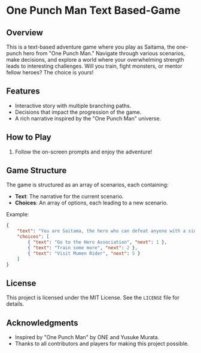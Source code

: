 # One Punch Man Text Based-Game

## Overview
This is a text-based adventure game where you play as Saitama, the one-punch hero from "One Punch Man." Navigate through various scenarios, make decisions, and explore a world where your overwhelming strength leads to interesting challenges. Will you train, fight monsters, or mentor fellow heroes? The choice is yours!

## Features
- Interactive story with multiple branching paths.
- Decisions that impact the progression of the game.
- A rich narrative inspired by the "One Punch Man" universe.

## How to Play

1. Follow the on-screen prompts and enjoy the adventure!

## Game Structure
The game is structured as an array of scenarios, each containing:
- **Text**: The narrative for the current scenario.
- **Choices**: An array of options, each leading to a new scenario.

Example:
```json
{
    "text": "You are Saitama, the hero who can defeat anyone with a single punch. You're feeling bored. What do you want to do today?",
    "choices": [
        { "text": "Go to the Hero Association", "next": 1 },
        { "text": "Train some more", "next": 2 },
        { "text": "Visit Mumen Rider", "next": 5 }
    ]
}
```


## License
This project is licensed under the MIT License. See the `LICENSE` file for details.

## Acknowledgments
- Inspired by "One Punch Man" by ONE and Yusuke Murata.
- Thanks to all contributors and players for making this project possible.
